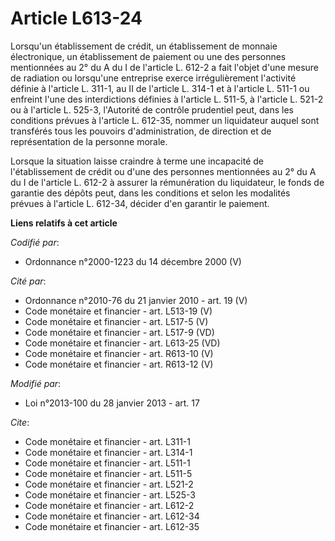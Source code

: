 # Article L613-24

Lorsqu'un établissement de crédit, un établissement de monnaie électronique, un établissement de paiement ou une des
personnes mentionnées au 2° du A du I de l'article L. 612-2 a fait l'objet d'une mesure de radiation ou lorsqu'une entreprise
exerce irrégulièrement l'activité définie à l'article L. 311-1, au II de l'article L. 314-1 et à l'article L. 511-1 ou
enfreint l'une des interdictions définies à l'article L. 511-5, à l'article L. 521-2 ou à l'article L. 525-3, l'Autorité de
contrôle prudentiel peut, dans les conditions prévues à l'article L. 612-35, nommer un liquidateur auquel sont transférés
tous les pouvoirs d'administration, de direction et de représentation de la personne morale. 

Lorsque la situation laisse craindre à terme une incapacité de l'établissement de crédit ou d'une des personnes mentionnées
au 2° du A du I de l'article L. 612-2 à assurer la rémunération du liquidateur, le fonds de garantie des dépôts peut, dans
les conditions et selon les modalités prévues à l'article L. 612-34, décider d'en garantir le paiement.

**Liens relatifs à cet article**

_Codifié par_:

  - Ordonnance n°2000-1223 du 14 décembre 2000 (V)

_Cité par_:

  - Ordonnance n°2010-76 du 21 janvier 2010 - art. 19 (V)
  - Code monétaire et financier - art. L513-19 (V)
  - Code monétaire et financier - art. L517-5 (V)
  - Code monétaire et financier - art. L517-9 (VD)
  - Code monétaire et financier - art. L613-25 (VD)
  - Code monétaire et financier - art. R613-10 (V)
  - Code monétaire et financier - art. R613-12 (V)

_Modifié par_:

  - Loi n°2013-100 du 28 janvier 2013 - art. 17

_Cite_:

  - Code monétaire et financier - art. L311-1
  - Code monétaire et financier - art. L314-1
  - Code monétaire et financier - art. L511-1
  - Code monétaire et financier - art. L511-5
  - Code monétaire et financier - art. L521-2
  - Code monétaire et financier - art. L525-3
  - Code monétaire et financier - art. L612-2
  - Code monétaire et financier - art. L612-34
  - Code monétaire et financier - art. L612-35
